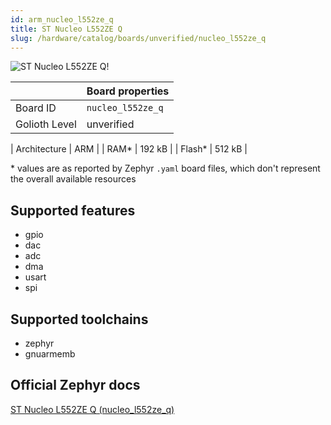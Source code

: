 ```yaml
---
id: arm_nucleo_l552ze_q
title: ST Nucleo L552ZE Q
slug: /hardware/catalog/boards/unverified/nucleo_l552ze_q
---
```


[//]: # (This is an auto-generated file, do not edit! Changes to it will be lost upon re-generation)

![ST Nucleo L552ZE Q!](/img/boards/arm/nucleo_l552ze_q.jpg "ST Nucleo L552ZE Q")

|                | Board properties     |
| -------------  | -------------------- |
| Board ID       | `nucleo_l552ze_q` |
| Golioth Level  | unverified       |

| Architecture   | ARM |
| RAM*           | 192 kB |
| Flash*         | 512 kB |

\* values are as reported by Zephyr `.yaml` board files, which don't represent the overall available resources



## Supported features

* gpio
* dac
* adc
* dma
* usart
* spi

## Supported toolchains

* zephyr
* gnuarmemb

## Official Zephyr docs

[ST Nucleo L552ZE Q (nucleo_l552ze_q)](https://docs.zephyrproject.org/latest/boards/arm/nucleo_l552ze_q/doc/index.html)
